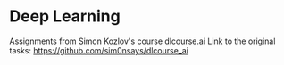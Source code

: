 # Deep Learning
Assignments from Simon Kozlov's course dlcourse.ai
  Link to the original tasks: https://github.com/sim0nsays/dlcourse_ai
